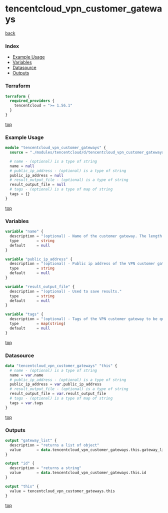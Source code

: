# tencentcloud_vpn_customer_gateways

[back](../tencentcloud.md)

### Index

- [Example Usage](#example-usage)
- [Variables](#variables)
- [Datasource](#datasource)
- [Outputs](#outputs)

### Terraform

```terraform
terraform {
  required_providers {
    tencentcloud = ">= 1.56.1"
  }
}
```

[top](#index)

### Example Usage

```terraform
module "tencentcloud_vpn_customer_gateways" {
  source = "./modules/tencentcloud/d/tencentcloud_vpn_customer_gateways"

  # name - (optional) is a type of string
  name = null
  # public_ip_address - (optional) is a type of string
  public_ip_address = null
  # result_output_file - (optional) is a type of string
  result_output_file = null
  # tags - (optional) is a type of map of string
  tags = {}
}
```

[top](#index)

### Variables

```terraform
variable "name" {
  description = "(optional) - Name of the customer gateway. The length of character is limited to 1-60."
  type        = string
  default     = null
}

variable "public_ip_address" {
  description = "(optional) - Public ip address of the VPN customer gateway."
  type        = string
  default     = null
}

variable "result_output_file" {
  description = "(optional) - Used to save results."
  type        = string
  default     = null
}

variable "tags" {
  description = "(optional) - Tags of the VPN customer gateway to be queried."
  type        = map(string)
  default     = null
}
```

[top](#index)

### Datasource

```terraform
data "tencentcloud_vpn_customer_gateways" "this" {
  # name - (optional) is a type of string
  name = var.name
  # public_ip_address - (optional) is a type of string
  public_ip_address = var.public_ip_address
  # result_output_file - (optional) is a type of string
  result_output_file = var.result_output_file
  # tags - (optional) is a type of map of string
  tags = var.tags
}
```

[top](#index)

### Outputs

```terraform
output "gateway_list" {
  description = "returns a list of object"
  value       = data.tencentcloud_vpn_customer_gateways.this.gateway_list
}

output "id" {
  description = "returns a string"
  value       = data.tencentcloud_vpn_customer_gateways.this.id
}

output "this" {
  value = tencentcloud_vpn_customer_gateways.this
}
```

[top](#index)